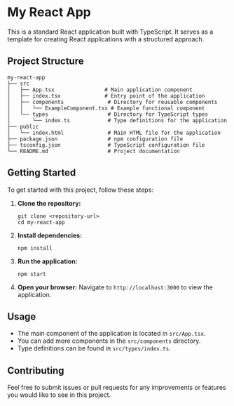 # My React App

This is a standard React application built with TypeScript. It serves as a template for creating React applications with a structured approach.

## Project Structure

```
my-react-app
├── src
│   ├── App.tsx                # Main application component
│   ├── index.tsx              # Entry point of the application
│   ├── components              # Directory for reusable components
│   │   └── ExampleComponent.tsx # Example functional component
│   └── types                   # Directory for TypeScript types
│       └── index.ts            # Type definitions for the application
├── public
│   └── index.html              # Main HTML file for the application
├── package.json                # npm configuration file
├── tsconfig.json               # TypeScript configuration file
└── README.md                   # Project documentation
```

## Getting Started

To get started with this project, follow these steps:

1. **Clone the repository:**
   ```
   git clone <repository-url>
   cd my-react-app
   ```

2. **Install dependencies:**
   ```
   npm install
   ```

3. **Run the application:**
   ```
   npm start
   ```

4. **Open your browser:**
   Navigate to `http://localhost:3000` to view the application.

## Usage

- The main component of the application is located in `src/App.tsx`.
- You can add more components in the `src/components` directory.
- Type definitions can be found in `src/types/index.ts`.

## Contributing

Feel free to submit issues or pull requests for any improvements or features you would like to see in this project.